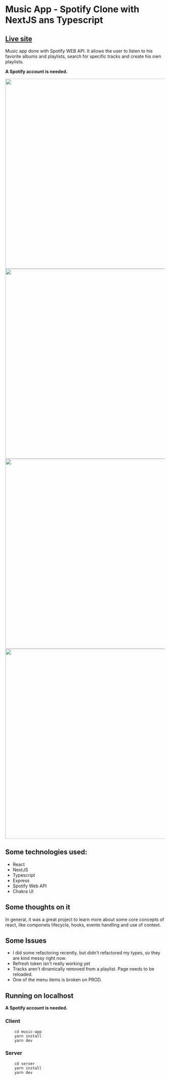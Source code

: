 ﻿# Music App - Spotify Clone with NextJS ans Typescript
 ## [Live site](https://hulmers-spotify-clone.vercel.app/) 
Music app done with Spotify WEB API. It allows the user to listen to his favorite albums and playlists, search for specific tracks and create his own playlists.

**A Spotify account is needed.**

<img src='https://i.gyazo.com/c16d764fa7f05dce0e7fffc2d67c6280.png' width='600px'/>
<img src='https://i.gyazo.com/6001e515a3b5a6b3f73ef3eee18e1e8f.png' width='600px'/>
<img src='https://i.gyazo.com/7672e9c2614761bd9d2615583ae2f1ce.png' width='600px'/>
<img src='https://i.gyazo.com/a291a895de030e16e7938806d6682592.png' width='600px'/>

## Some technologies used:
- React
- NextJS
- Typescript
- Express
- Spotify Web API
- Chakra UI

## Some thoughts on it
In general, it was a great project to learn more about some core concepts of react, like componets lifecycle, hooks, events handling and use of context.
## Some Issues
- I did some refactoring recently, but didn't refactored my types, so they are kind messy right now.
- Refresh token isn't really working yet
- Tracks aren't dinamically removed from a playlist. Page needs to be reloaded.
- One of the menu items is broken on PROD.

## Running on localhost
**A Spotify account is needed.**

### Client
```
    cd music-app
    yarn install
    yarn dev
```

### Server
```
    cd server
    yarn install
    yarn dev
```



